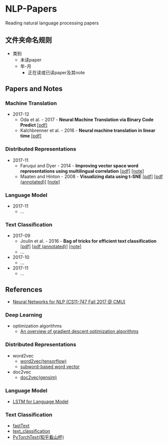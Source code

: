 # NLP-Papers
Reading natural language processing papers

## 文件夹命名规则
- 类别
  - 未读paper
  - 年-月
    - 正在读或已读paper及其note

## Papers and Notes
### Machine Translation

* 2017-12
  * Oda et al. - 2017 - **Neural Machine Translation via Binary Code Predict** [[pdf]](https://arxiv.org/abs/1704.06918) 
  * Kalchbrenner et al. - 2016 - **Neural machine translation in linear time** [[pdf]](https://arxiv.org/abs/1610.10099)

### Distributed Representations

- 2017-11
  - Faruqui and Dyer - 2014 - **Improving vector space word representations using multilingual correlation** [[pdf]](http://repository.cmu.edu/lti/31/)  [[note]](./distributed%20representations/2017-11/Faruqui%20and%20Dyer%20-%202014%20-%20Improving%20vector%20space%20word%20representations%20using%20multilingual%20correlation/note.md)
  - Maaten and Hinton - 2008 - **Visualizing data using t-SNE** [[pdf]](http://www.jmlr.org/papers/v9/vandermaaten08a.html) [[pdf (annotated)]](./distributed%20representations/2017-11/Maaten%20and%20Hinton%20-%202008%20-%20Visualizing%20data%20using%20t-SNE/Maaten%20and%20Hinton%20-%202008%20-%20Visualizing%20data%20using%20t-SNE.pdf) [[note]](./distributed%20representations/2017-11/Maaten%20and%20Hinton%20-%202008%20-%20Visualizing%20data%20using%20t-SNE/note.md)
### Language Model
- 2017-11
  - ...
### Text Classification
- 2017-09
  - Joulin et al. - 2016 - **Bag of tricks for efficient text classification** [[pdf]](https://arxiv.org/abs/1607.01759v3) [[pdf (annotated)]](https://github.com/llhthinker/NLP-Papers/blob/master/text%20classification/2017-09/Bag%20of%20Tricks%20for%20Efficient%20Text%20Classification/Bag%20of%20Tricks%20for%20Efficient%20Text%20Classification.pdf) [[note]](https://github.com/llhthinker/NLP-Papers/blob/master/text%20classification/2017-09/Bag%20of%20Tricks%20for%20Efficient%20Text%20Classification/note.md)
  - ...
- 2017-10
  - ...
- 2017-11
  - ...

## References
- [Neural Networks for NLP (CS11-747 Fall 2017 @ CMU)](http://www.phontron.com/class/nn4nlp2017/schedule.html)
### Deep Learning
- optimization algorithms
  - [An overview of gradient descent optimization algorithms](http://ruder.io/optimizing-gradient-descent/)
### Distributed Representations
- word2vec
	- [word2vec(tensorflow)](https://github.com/llhthinker/udacity-deeplearning/blob/master/5_word2vec.ipynb)
	- [subword-based word vector](https://github.com/facebookresearch/fastText)
- doc2vec
	- [doc2vec(gensim)](https://github.com/jhlau/doc2vec)

### Language Model
- [LSTM for Language Model](https://github.com/gaussic/language_model_zh/blob/master/lm_chinese.ipynb)
### Text Classification
- [fastText](https://github.com/facebookresearch/fastText)
- [text_classification](https://github.com/brightmart/text_classification)
- [PyTorchText(知乎看山杯)](https://github.com/chenyuntc/PyTorchText)
